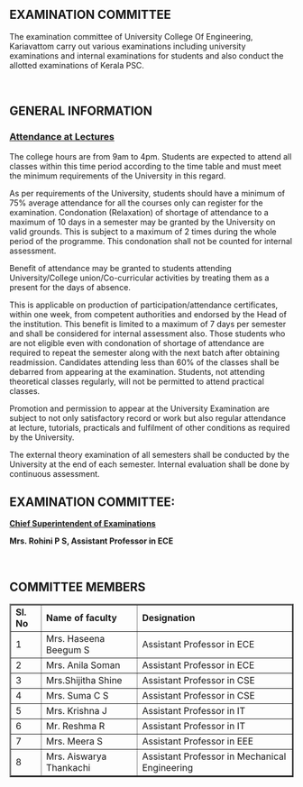 <h2>EXAMINATION COMMITTEE </h2>
<p>The examination committee of University College Of Engineering, Kariavattom carry out various examinations including university examinations and internal examinations for students and also conduct the allotted examinations of Kerala PSC.  </p>
<br/><h2>GENERAL INFORMATION </h2>
<h3><u> Attendance at Lectures </u></h3>
<p>The college hours are from 9am to 4pm. Students are expected to attend all classes within this time period according to the time table and must meet the minimum requirements of the University in this regard.

As per requirements of the University, students should have a minimum of 75% average attendance for all the courses only can register for the examination. Condonation (Relaxation) of shortage of attendance to a maximum of 10 days in a semester may be granted by the University on valid grounds. This is subject to a maximum of 2 times during the whole period of the programme. This condonation shall not be counted for internal assessment.</p>
<p>Benefit of attendance may be granted to students attending University/College union/Co-curricular activities by treating them as a present for the days of absence. 

This is applicable on production of participation/attendance certificates, within one week, from competent authorities and endorsed by the Head of the institution. This benefit is limited to a maximum of 7 days per semester and shall be considered for internal assessment also. Those students who are not eligible even with condonation of shortage of attendance are required to repeat the semester along with the next batch after obtaining readmission. Candidates attending less than 60% of the classes shall be debarred from appearing at the examination. Students, not attending theoretical classes regularly, will not be permitted to attend practical classes.</p>
<p>Promotion and permission to appear at the University Examination are subject to not only satisfactory record or work but also regular attendance at lecture, tutorials, practicals and fulfilment of other conditions as required by the University.</p>
<p>The external theory examination of all semesters shall be conducted by the University at the end of each semester. Internal evaluation shall be done by continuous assessment.</p>
<h2>EXAMINATION COMMITTEE: </h2>
<p><strong><u>Chief Superintendent of Examinations</u></strong></p>
<p><strong>Mrs. Rohini P S, Assistant Professor in ECE </strong></p>
<br/><h2>COMMITTEE MEMBERS</h2>
<table border="2">
<tr><td><strong>Sl. No </strong></td><td><strong>Name of faculty</strong></td><td><strong>Designation</strong></td></tr>
<tr><td> 1 </td><td>Mrs. Haseena Beegum S </td><td> Assistant Professor in ECE</td></tr>
<tr><td> 2 </td><td>Mrs. Anila Soman </td><td> Assistant Professor in ECE</td></tr>
<tr><td> 3 </td><td>Mrs.Shijitha Shine </td><td> Assistant Professor in CSE</td></tr>
<tr><td> 4 </td><td>Mrs. Suma C S </td><td> Assistant Professor in CSE</td></tr>
<tr><td> 5 </td><td>Mrs. Krishna J </td><td> Assistant Professor in IT</td></tr>
<tr><td> 6 </td><td>Mr. Reshma R </td><td> Assistant Professor in IT</td></tr>
<tr><td> 7 </td><td>Mrs. Meera S </td><td> Assistant Professor in EEE</td></tr>
<tr><td> 8 </td><td>Mrs. Aiswarya Thankachi </td><td> Assistant Professor in Mechanical Engineering</td></tr>
</table>
</div>

